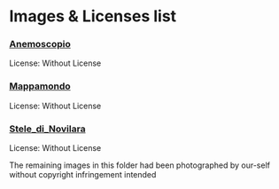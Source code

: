 # Images & Licenses list  

### [Anemoscopio](https://oliveriana.pu.it/sezioni-museo-oliveriano/anemoscopio/) ###
License: Without License

### [Mappamondo](https://oliveriana.pu.it/collezioni-biblioteca-oliveriana/pergamene/) ###
License: Without License

### [Stele_di_Novilara](https://oliveriana.pu.it/sezioni-museo-oliveriano/necropoli-di-novilara/) ###
License: Without License


The remaining images in this folder had been photographed by our-self without copyright infringement intended
